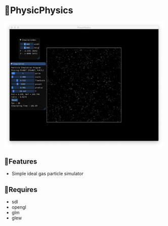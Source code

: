 # 🎇PhysicPhysics

![](https://github.com/wewanna/PhysicPhysics/blob/master/images/scr1.png)

## 💪Features
* Simple ideal gas particle simulator

## 📍Requires
* sdl
* opengl
* glm
* glew
